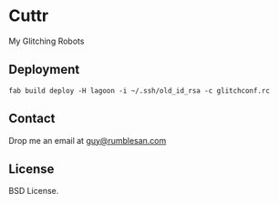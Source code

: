 # Cuttr

My Glitching Robots


## Deployment

```
fab build deploy -H lagoon -i ~/.ssh/old_id_rsa -c glitchconf.rc
```



## Contact

Drop me an email at guy@rumblesan.com


## License

BSD License.


